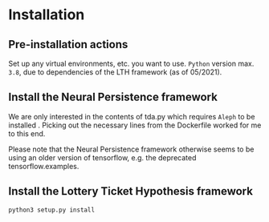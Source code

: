 # Installation 

## Pre-installation actions

Set up any virtual environments, etc. you want to use. `Python` version max. `3.8`, due to dependencies of the LTH framework (as of 05/2021).

## Install the Neural Persistence framework

We are only interested in the contents of tda.py which requires `Aleph` to be installed . Picking out the necessary lines from the Dockerfile worked for me to this end. 

Please note that the Neural Persistence framework otherwise seems to be using an older version of tensorflow, e.g. the deprecated tensorflow.examples. 

## Install the Lottery Ticket Hypothesis framework

`python3 setup.py install`

